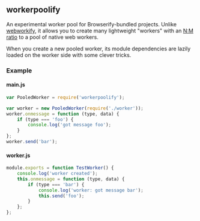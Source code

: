 ## workerpoolify

An experimental worker pool for Browserify-bundled projects.
Unlike [webworkify](https://github.com/substack/webworkify),
it allows you to create many lightweight "workers"
with an <a href="https://en.wikipedia.org/wiki/Thread_(computing)#M:N_.28hybrid_threading.29">N:M ratio</a>
to a pool of native web workers.

When you create a new pooled worker,
its module dependencies are lazily loaded on the worker side with some clever tricks.

### Example

#### main.js

```js
var PooledWorker = require('workerpoolify');

var worker = new PooledWorker(require('./worker'));
worker.onmessage = function (type, data) {
    if (type === 'foo') {
        console.log('got message foo');
    }
};
worker.send('bar');
```

#### worker.js

```js
module.exports = function TestWorker() {
    console.log('worker created');
    this.onmessage = function (type, data) {
        if (type === 'bar') {
            console.log('worker: got message bar');
            this.send('foo');
        }
    };
};
